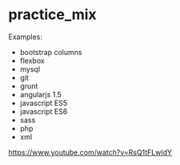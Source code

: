 # practice_mix

Examples:
- bootstrap columns
- flexbox
- mysql
- git
- grunt
- angularjs 1.5
- javascript ES5
- javascript ES6
- sass
- php
- xml

https://www.youtube.com/watch?v=RsQ1tFLwldY
